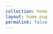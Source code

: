 ```yaml
---
collection: home
layout: home.pug
permalink: false
---
```


[tumblr]: https://ocamposmoon.tumblr.com/
[wordpress]: https://ocamposbook.wordpress.com/
[intensedebate]: http://intensedebate.com/people/OcamposMoon/
